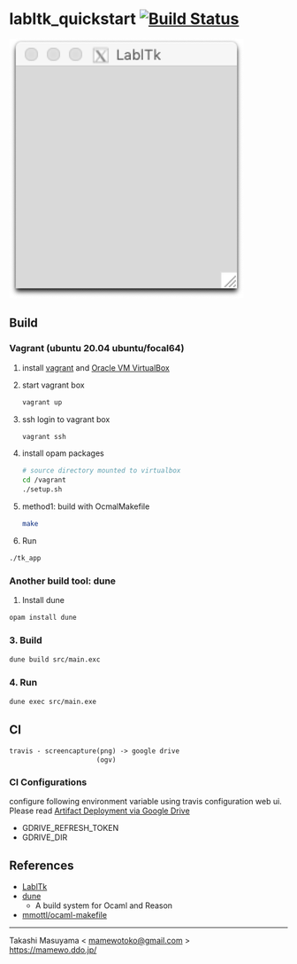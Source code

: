 labltk_quickstart [![Build Status](https://travis-ci.com/mamewotoko/labltk_quickstart.svg?branch=master)](https://travis-ci.com/mamewotoko/labltk_quickstart)
==================

![screenshot](doc/tk_screenshot.png)

Build
-----

### Vagrant (ubuntu 20.04 ubuntu/focal64)

1. install [vagrant](https://www.vagrantup.com/downloads.html) and [Oracle VM VirtualBox](https://www.virtualbox.org/)
2. start vagrant box

    ```bash
    vagrant up
    ```

3. ssh login to vagrant box

    ```bash
    vagrant ssh
    ```

4. install opam packages

    ```bash
    # source directory mounted to virtualbox
    cd /vagrant
    ./setup.sh
    ```

5. method1: build with OcmalMakefile

    ```bash
    make
    ```

6. Run

```bash
./tk_app
```

### Another build tool: dune

1. Install dune

```bash
opam install dune
```

### 3. Build

```bash
dune build src/main.exc
```

### 4. Run

```bash
dune exec src/main.exe
```

CI
---

```
travis - screencapture(png) -> google drive
                      (ogv)
```

### CI Configurations
configure following environment variable using travis configuration web ui.
Please read [Artifact Deployment via Google Drive](https://joeyrobert.org/2016/07/13/artifact-deployment-via-google-drive/)

* GDRIVE_REFRESH_TOKEN
* GDRIVE_DIR

References
----------

* [LablTk](http://labltk.forge.ocamlcore.org/)
* [dune](https://dune.readthedocs.io/en/latest/index.html)
  * A build system for Ocaml and Reason
* [mmottl/ocaml-makefile](https://github.com/mmottl/ocaml-makefile)

----
Takashi Masuyama < mamewotoko@gmail.com >  
https://mamewo.ddo.jp/
